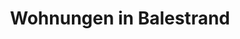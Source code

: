 ---
# HUGO
menu:
  main:
    weight: 2
    name: Wohnungen
url: /de/wohnungen

# SEO
sitemap:
  priority: 1

# CONTENT
title: Wohnungen in Balestrand
description: Wir nutzen Airbnb für die Buchung. Nachfolgend haben wir unsere zur Vermietung verfügbaren Apartments aufgelistet.
intro: Wir nutzen Airbnb für die Buchung. Nachfolgend haben wir unsere zur Vermietung verfügbaren Apartments aufgelistet.
intro-button-text: Klicken Sie für weitere praktische Informationen

apartments:
- title: Holmen 19A
  desc: "Neue Wohnung im Zentrum von Balestrand für 4 Personen. 2 Schlafzimmer, (optional, wenn Sie Einzelbetten oder Doppelbett wünschen).
Reisebett vorhanden. Ein zusätzlicher Gast im Zustellbett.
Die Wohnung verfügt über einen großen Balkon mit mehreren Sitzplätzen."

  details:
    - "4 personen"
    - "- 2 schlafzimmer"
    - "- 134 qm"

  images:
    - src: /images/apartments/holmen-19a.jpg
    - src: /images/apartments/holmen-19a-11-view-kopi.jpg
    - src: /images/IMG_6390.jpeg
    - src: /images/apartments/holmen-19a-3-livingroom.webp
    - src: /images/apartments/holmen-19a-4-livingroom.webp
    - src: /images/apartments/holmen-19a-5-kitchen.webp
    - src: /images/apartments/holmen-19a-5-bathroom.webp
    - src: /images/apartments/holmen-19a-6-bathroom.webp
    - src: /images/apartments/holmen-19a-7-bedroom.webp    
    - src: /images/apartments/holmen-19a-8-bedroom.webp
    - src: /images/apartments/holmen-19a-2-floor.webp

  link: https://airbnb.no/rooms/25425181
  alt: apartment central balcony family single room double room furnished

- title: Holmen 19B
  desc: "Neue Wohnung im Zentrum von Balestrand für 8 Personen. (Möglichkeit von 2 zusätzlichen Gästen gegen Aufpreis). 4 Schlafzimmer (optional, wenn Sie ein Einzel- oder Doppelbett wünschen). Kinderbett vorhanden. Die Wohnung verfügt über einen großen Balkon und einen kleinen Balkon im Dachgeschoss."

  details:
    - "8 personen"
    - "- 4 schlafzimmer"
    - "- 193 qm"

  images: 
    - src: /images/apartments/holmen-19b.jpg
    - src: /images//IMG_6374.jpeg
    - src: /images//IMG_6372.jpeg
    - src: /images//IMG_6386.jpeg 
    - src: /images/apartments/holmen-19b-1-kitchen.webp
    - src: /images/apartments/holmen-19b-2-kitchen.jpg  
    - src: /images/apartments/holmen-19b-3-livingroom.jpg
    - src: /images/apartments/holmen-19b-4-livingroom.jpg
    - src: /images/apartments/holmen-19b-5-bedroom.jpg
    - src: /images/apartments/holmen-19b-6-bathroom.webp
    - src: /images/apartments/holmen-19b-7-bathroom.webp
    - src: /images/apartments/holmen-19b-10-bedroom.jpg
    - src: /images/apartments/holmen-19b-11-bedroom.webp
    - src: /images/apartments/holmen-19b-14-bedroom.webp
    - src: /images/apartments/holmen-19b-16-floor.webp
    - src: /images/apartments/holmen-19b-17-floor.webp

  link: www.airbnb.no/rooms/29767798
  alt: leiligheter overnatting balestrand sentralt

---